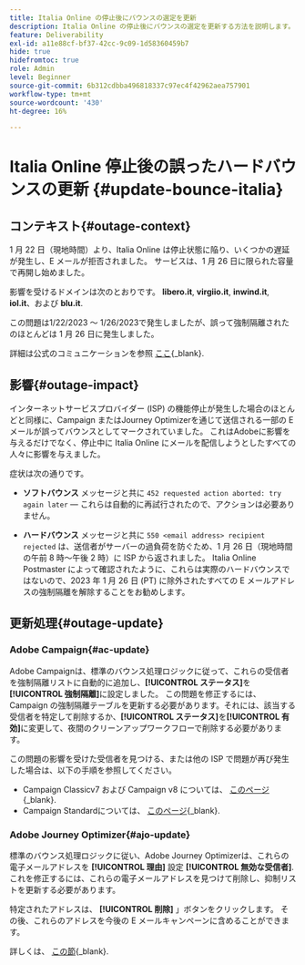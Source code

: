 ```yaml
---
title: Italia Online の停止後にバウンスの選定を更新
description: Italia Online の停止後にバウンスの選定を更新する方法を説明します。
feature: Deliverability
exl-id: a11e88cf-bf37-42cc-9c09-1d58360459b7
hide: true
hidefromtoc: true
role: Admin
level: Beginner
source-git-commit: 6b312cdbba496818337c97ec4f42962aea757901
workflow-type: tm+mt
source-wordcount: '430'
ht-degree: 16%

---
```


# Italia Online 停止後の誤ったハードバウンスの更新 {#update-bounce-italia}

## コンテキスト{#outage-context}

1 月 22 日（現地時間）より、Italia Online は停止状態に陥り、いくつかの遅延が発生し、E メールが拒否されました。 サービスは、1 月 26 日に限られた容量で再開し始めました。

影響を受けるドメインは次のとおりです。 **libero.it**, **virgiio.it**, **inwind.it**, **iol.it**、および **blu.it**.

この問題は1/22/2023 ～ 1/26/2023で発生しましたが、誤って強制隔離されたのほとんどは 1 月 26 日に発生しました。

詳細は公式のコミュニケーションを参照 [ここ](https://tecnologia.libero.it/avviato-il-ritorno-online-di-libero-mail-e-virgilio-mail-66832){_blank}.


## 影響{#outage-impact}

インターネットサービスプロバイダー (ISP) の機能停止が発生した場合のほとんどと同様に、Campaign またはJourney Optimizerを通じて送信される一部の E メールが誤ってバウンスとしてマークされていました。 これはAdobeに影響を与えるだけでなく、停止中に Italia Online にメールを配信しようとしたすべての人々に影響を与えました。

症状は次の通りです。

* **ソフトバウンス** メッセージと共に `452 requested action aborted: try again later`  — これらは自動的に再試行されたので、アクションは必要ありません。

* **ハードバウンス** メッセージと共に `550 <email address> recipient rejected` は、送信者がサーバーの過負荷を防ぐため、1 月 26 日（現地時間の午前 8 時～午後 2 時）に ISP から返されました。 Italia Online Postmaster によって確認されたように、これらは実際のハードバウンスではないので、2023 年 1 月 26 日 (PT) に除外されたすべての E メールアドレスの強制隔離を解除することをお勧めします。

## 更新処理{#outage-update}

### Adobe Campaign{#ac-update}

Adobe Campaignは、標準のバウンス処理ロジックに従って、これらの受信者を強制隔離リストに自動的に追加し、**[!UICONTROL ステータス]**&#x200B;を&#x200B;**[!UICONTROL 強制隔離]**&#x200B;に設定しました。 この問題を修正するには、Campaign の強制隔離テーブルを更新する必要があります。それには、該当する受信者を特定して削除するか、**[!UICONTROL ステータス]**&#x200B;を&#x200B;**[!UICONTROL 有効]**&#x200B;に変更して、夜間のクリーンアップワークフローで削除する必要があります。

この問題の影響を受けた受信者を見つける、または他の ISP で問題が再び発生した場合は、以下の手順を参照してください。

* Campaign Classicv7 および Campaign v8 については、 [このページ](https://experienceleague.adobe.com/docs/campaign-classic/using/sending-messages/monitoring-deliveries/understanding-quarantine-management.html?lang=en#unquarantine-bulk){_blank}.
* Campaign Standardについては、 [このページ](https://experienceleague.adobe.com/docs/campaign-standard/using/testing-and-sending/monitoring-messages/understanding-quarantine-management.html?lang=en#unquarantine-bulk){_blank}.

### Adobe Journey Optimizer{#ajo-update}

標準のバウンス処理ロジックに従い、Adobe Journey Optimizerは、これらの電子メールアドレスを **[!UICONTROL 理由]** 設定 **[!UICONTROL 無効な受信者]**. これを修正するには、これらの電子メールアドレスを見つけて削除し、抑制リストを更新する必要があります。

特定されたアドレスは、 **[!UICONTROL 削除]** 」ボタンをクリックします。 その後、これらのアドレスを今後の E メールキャンペーンに含めることができます。

詳しくは、 [この節](https://experienceleague.adobe.com/docs/journey-optimizer/using/configuration/monitor-reputation/manage-suppression-list.html#remove-from-suppression-list){_blank}.

